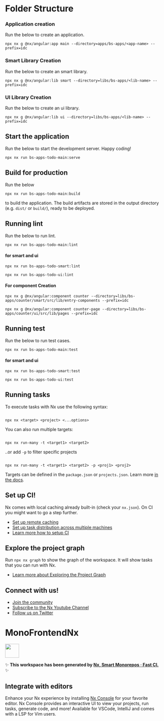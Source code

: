# Folder Structure

### Application creation

Run the below to create an application.

```
npx nx g @nx/angular:app main --directory=apps/bs-apps/<app-name> --prefix=idc
```

### Smart Library Creation

Run the below to create an smart library.

```
npx nx g @nx/angular:lib smart --directory=libs/bs-apps/<lib-name> --prefix=idc
```

### UI Library Creation

Run the below to create an ui library.

```
npx nx g @nx/angular:lib ui --directory=libs/bs-apps/<lib-name> --prefix=idc
```

## Start the application

Run the below to start the development server. Happy coding!

```
npx nx run bs-apps-todo-main:serve
```

## Build for production

Run the below

```
npx nx run bs-apps-todo-main:build
```

to build the application. The build artifacts are stored in the output directory (e.g. `dist/` or `build/`), ready to be deployed.

## Running lint

Run the below to run lint.

```
npx nx run bs-apps-todo-main:lint
```

#### for smart and ui

```
npx nx run bs-apps-todo-smart:lint
```

```
npx nx run bs-apps-todo-ui:lint
```

#### For component Creation

```
npx nx g @nx/angular:component counter --directory=libs/bs-apps/counter/smart/src/lib/entry-components --prefix=idc
```

```
npx nx g @nx/angular:component counter-page --directory=libs/bs-apps/counter/ui/src/lib/pages --prefix=idc
```

## Running test

Run the below to run test cases.

```
npx nx run bs-apps-todo-main:test
```

#### for smart and ui

```
npx nx run bs-apps-todo-smart:test
```

```
npx nx run bs-apps-todo-ui:test
```

## Running tasks

To execute tasks with Nx use the following syntax:

```

npx nx <target> <project> <...options>

```

You can also run multiple targets:

```

npx nx run-many -t <target1> <target2>

```

..or add `-p` to filter specific projects

```

npx nx run-many -t <target1> <target2> -p <proj1> <proj2>

```

Targets can be defined in the `package.json` or `projects.json`. Learn more [in the docs](https://nx.dev/features/run-tasks).

## Set up CI!

Nx comes with local caching already built-in (check your `nx.json`). On CI you might want to go a step further.

- [Set up remote caching](https://nx.dev/features/share-your-cache)
- [Set up task distribution across multiple machines](https://nx.dev/nx-cloud/features/distribute-task-execution)
- [Learn more how to setup CI](https://nx.dev/recipes/ci)

## Explore the project graph

Run `npx nx graph` to show the graph of the workspace.
It will show tasks that you can run with Nx.

- [Learn more about Exploring the Project Graph](https://nx.dev/core-features/explore-graph)

## Connect with us!

- [Join the community](https://nx.dev/community)
- [Subscribe to the Nx Youtube Channel](https://www.youtube.com/@nxdevtools)
- [Follow us on Twitter](https://twitter.com/nxdevtools)

# MonoFrontendNx

<a alt="Nx logo" href="https://nx.dev" target="_blank" rel="noreferrer"><img src="https://raw.githubusercontent.com/nrwl/nx/master/images/nx-logo.png" width="45"></a>

✨ **This workspace has been generated by [Nx, Smart Monorepos · Fast CI.](https://nx.dev)** ✨

## Integrate with editors

Enhance your Nx experience by installing [Nx Console](https://nx.dev/nx-console) for your favorite editor. Nx Console
provides an interactive UI to view your projects, run tasks, generate code, and more! Available for VSCode, IntelliJ and
comes with a LSP for Vim users.
